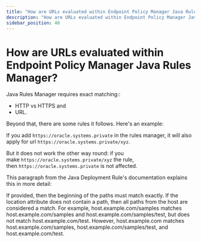 ```yaml
---
title: "How are URLs evaluated within Endpoint Policy Manager Java Rules Manager?"
description: "How are URLs evaluated within Endpoint Policy Manager Java Rules Manager?"
sidebar_position: 40
---
```


# How are URLs evaluated within Endpoint Policy Manager Java Rules Manager?

Java Rules Manager requires exact matching::

- HTTP vs HTTPS and
- URL.

Beyond that, there are some rules it follows. Here's an example:

If you add `https://oracle.systems.private` in the rules manager, it will also apply for
url `https://oracle.systems.private/xyz`.

But it does not work the other way round: if you make `https://oracle.systems.private/xyz` the rule,
then `https://oracle.systems.private` is not affected.

This paragraph from the Java Deployment Rule's documentation explains this in more detail:

If provided, then the beginning of the paths must match exactly. If the location attribute does not
contain a path, then all paths from the host are considered a match. For example,
host.example.com/samples matches host.example.com/samples and host.example.com/samples/test, but
does not match host.example.com/test. However, host.example.com matches host.example.com/samples,
host.example.com/samples/test, and host.example.com/test.
